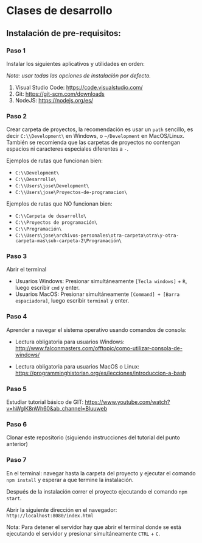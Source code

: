 # Clases de desarrollo

## Instalación de pre-requisitos:

### Paso 1

Instalar los siguientes aplicativos y utilidades en orden:

_Nota: usar todas las opciones de instalación por defecto._

1. Visual Studio Code: https://code.visualstudio.com/
2. Git: https://git-scm.com/downloads
3. NodeJS: https://nodejs.org/es/

### Paso 2

Crear carpeta de proyectos, la recomendación es usar un `path` sencillo, es decir `C:\\Development\` en Windows, o `~/Development` en MacOS/Linux. También se recomienda que las carpetas de proyectos no contengan espacios ni caracteres especiales diferentes a `-`.

Ejemplos de rutas que funcionan bien:
- `C:\\Development\`
- `C:\\Desarrollo\`
- `C:\\Users\jose\Development\`
- `C:\\Users\jose\Proyectos-de-programacion\`

Ejemplos de rutas que NO funcionan bien:
- `C:\\Carpeta de desarrollo\`
- `C:\\Proyectos de programación\`
- `C:\\Programación\`
- `C:\\Users\jose\archivos-personales\otra-carpeta\otra\y-otra-carpeta-mas\sub-carpeta-2\Programación\`

### Paso 3

Abrir el terminal
- Usuarios Windows: Presionar simultáneamente `[Tecla windows]` + `R`, luego escribir `cmd` y enter.
- Usuarios MacOS: Presionar simultáneamente `[Command] + [Barra espaciadora]`, luego escribir `terminal` y enter.

### Paso 4

Aprender a navegar el sistema operativo usando comandos de consola:

- Lectura obligatoria para usuarios Windows: http://www.falconmasters.com/offtopic/como-utilizar-consola-de-windows/

- Lectura obligatoria para usuarios MacOS o Linux:
https://programminghistorian.org/es/lecciones/introduccion-a-bash

### Paso 5

Estudiar tutorial básico de GIT:
https://www.youtube.com/watch?v=hWglK8nWh60&ab_channel=Bluuweb

### Paso 6

Clonar este repositorio (siguiendo instrucciones del tutorial del punto anterior)


### Paso 7

En el terminal: navegar hasta la carpeta del proyecto y ejecutar el comando `npm install` y esperar a que termine la instalación.

Después de la instalación correr el proyecto ejecutando el comando `npm start`.

Abrir la siguiente dirección en el navegador: `http://localhost:8080/index.html`

Nota: Para detener el servidor hay que abrir el terminal donde se está ejecutando el servidor y presionar simultáneamente `CTRL` + `C`.
